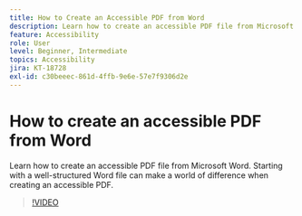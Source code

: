 ```yaml
---
title: How to Create an Accessible PDF from Word
description: Learn how to create an accessible PDF file from Microsoft Word
feature: Accessibility
role: User
level: Beginner, Intermediate
topics: Accessibility
jira: KT-18728
exl-id: c30beeec-861d-4ffb-9e6e-57e7f9306d2e
---
```

# How to create an accessible PDF from Word

Learn how to create an accessible PDF file from Microsoft Word. Starting with a well-structured Word file can make a world of difference when creating an accessible PDF. 

>[!VIDEO](https://video.tv.adobe.com/v/3471614?quality=12&learn=on&hidetitle=true)
